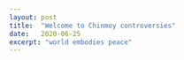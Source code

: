 ```yaml
---
layout: post
title:  "Welcome to Chinmoy controversies"
date:   2020-06-25
excerpt: "world embodies peace"
---
```


